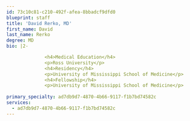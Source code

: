 ```yaml
---
id: 73c10c81-c210-492f-afea-8bbadcf9dfd0
blueprint: staff
title: 'David Rerko, MD'
first_name: David
last_name: Rerko
degree: MD
bio: |2-

              <h4>Medical Education</h4>
              <p>Ross University</p>
              <h4>Residency</h4>
              <p>University of Mississippi School of Medicine</p>
              <h4>Fellowship</h4>
              <p>University of Mississippi School of Medicine</p>
          
primary_specialty: ad7db9d7-4870-4b66-9117-f1b7bd74582c
services:
  - ad7db9d7-4870-4b66-9117-f1b7bd74582c
---
```

